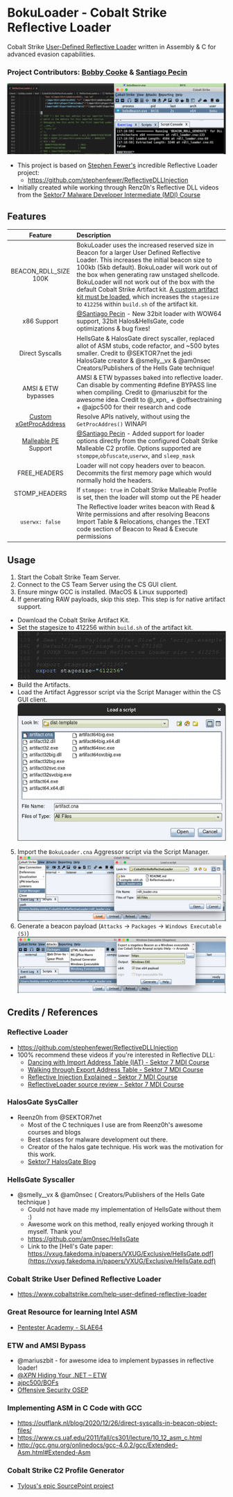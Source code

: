 # BokuLoader - Cobalt Strike Reflective Loader
Cobalt Strike [User-Defined Reflective Loader](https://hstechdocs.helpsystems.com/manuals/cobaltstrike/current/userguide/content/topics/malleable-c2-extend_user-defined-rdll.htm) written in Assembly & C for advanced evasion capabilities.

### Project Contributors: [Bobby Cooke](https://twitter.com/0xBoku) & [Santiago Pecin](https://twitter.com/s4ntiago_p)

![](/images/top2.png)

+ This project is based on [Stephen Fewer's](https://twitter.com/stephenfewer) incredible Reflective Loader project: 
  + https://github.com/stephenfewer/ReflectiveDLLInjection
+ Initially created while working through Renz0h's Reflective DLL videos from the [Sektor7 Malware Developer Intermediate (MDI) Course](https://institute.sektor7.net/courses/rto-maldev-intermediate/) 

## Features
| Feature | Description |
|:-------:|:------------|
| BEACON_RDLL_SIZE 100K | BokuLoader uses the increased reserved size in Beacon for a larger User Defined Reflective Loader. This increases the initial beacon size to 100kb (5kb default). BokuLoader will work out of the box when generating raw unstaged shellcode. BokuLoader will not work out of the box with the default Cobalt Strike Artifact kit. [A custom artifact kit must be loaded](https://hstechdocs.helpsystems.com/manuals/cobaltstrike/current/userguide/content/topics/malleable-c2-extend_user-defined-rdll.htm), which increases the `stagesize` to `412256` within `build.sh` of the artifact kit. |
| x86 Support | [@Santiago Pecin](https://twitter.com/s4ntiago_p) - New 32bit loader with WOW64 support, 32bit Halos&HellsGate, code optimizations & bug fixes! |
| Direct Syscalls | HellsGate & HalosGate direct syscaller, replaced allot of ASM stubs, code refactor, and ~500 bytes smaller. Credit to @SEKTOR7net the jedi HalosGate creator & @smelly__vx & @am0nsec Creators/Publishers of the Hells Gate technique! |
| AMSI & ETW bypasses | AMSI & ETW bypasses baked into reflective loader. Can disable by commenting #define BYPASS line when compiling. Credit to @mariuszbit for the awesome idea. Credit to @\_xpn\_ + @offsectraining + @ajpc500 for their research and code |
| [Custom xGetProcAddress](https://github.com/boku7/BokuLoader/blob/main/BokuLoader.x64.c#L535) | Resolve APIs natively, without using the `GetProcAddres()` WINAPI |
| [Malleable PE](https://hstechdocs.helpsystems.com/manuals/cobaltstrike/current/userguide/content/topics/malleable-c2-extend_pe-memory-indicators.htm#_Toc65482854) Support | [@Santiago Pecin](https://twitter.com/s4ntiago_p) - Added support for loader options directly from the configured Cobalt Strike Malleable C2 profile. Options supported are `stomppe`,`obfuscate`,`userwx`, and `sleep_mask` |
| FREE_HEADERS | Loader will not copy headers over to beacon. Decommits the first memory page which would normally hold the headers. | 
| STOMP_HEADERS | If `stomppe: true` in Cobalt Strike Malleable Profile is set, then the loader will stomp out the PE header | 
| `userwx: false` | The Reflective loader writes beacon with Read & Write permissions and after resolving Beacons Import Table & Relocations, changes the .TEXT code section of Beacon to Read & Execute permissions | 

## Usage
1. Start the Cobalt Strike Team Server.
2. Connect to the CS Team Server using the CS GUI client.
3. Ensure mingw GCC is installed. (MacOS & Linux supported)
4. If generating RAW payloads, skip this step. This step is for native artifact support.
  + Download the Cobalt Strike Artifact Kit.
  + Set the stagesize to 412256 within `build.sh` of the artifact kit.
  ![](/images/changeStagesize.png)
  + Build the Artifacts.
  + Load the Artifact Aggressor script via the Script Manager within the CS GUI client.
  ![](/images/loadArtifact.png)
5. Import the `BokuLoader.cna` Aggressor script via the Script Manager.
  ![](/images/loadRdllScriptMenu.png)
6. Generate a beacon payload (`Attacks` -> `Packages` -> `Windows Executable (S)`)
  ![](/images/CreateBeaconStageless.png)

## Credits / References
### Reflective Loader
+ https://github.com/stephenfewer/ReflectiveDLLInjection
+ 100% recommend these videos if you're interested in Reflective DLL:  
  + [Dancing with Import Address Table (IAT) - Sektor 7 MDI Course](https://institute.sektor7.net/courses/rto-maldev-intermediate/463262-pe-madness/1435207-dancing-with-iat)
  + [Walking through Export Address Table - Sektor 7 MDI Course](https://institute.sektor7.net/courses/rto-maldev-intermediate/463262-pe-madness/1435189-walking-through-export-address-table)
  + [Reflective Injection Explained - Sektor 7 MDI Course](https://institute.sektor7.net/courses/rto-maldev-intermediate/463258-reflective-dlls/1435355-reflective-injection-explained)
  + [ReflectiveLoader source review - Sektor 7 MDI Course](https://institute.sektor7.net/courses/rto-maldev-intermediate/463258-reflective-dlls/1435383-reflectiveloader-source-review)
### HalosGate SysCaller
+ Reenz0h from @SEKTOR7net
  + Most of the C techniques I use are from Reenz0h's awesome courses and blogs 
  + Best classes for malware development out there.
  + Creator of the halos gate technique. His work was the motivation for this work.
  + [Sektor7 HalosGate Blog](https://blog.sektor7.net/#!res/2021/halosgate.md)
### HellsGate Syscaller
+ @smelly__vx & @am0nsec ( Creators/Publishers of the Hells Gate technique )
  + Could not have made my implementation of HellsGate without them :)
  + Awesome work on this method, really enjoyed working through it myself. Thank you!
  + https://github.com/am0nsec/HellsGate 
  + Link to the [Hell's Gate paper: https://vxug.fakedoma.in/papers/VXUG/Exclusive/HellsGate.pdf](https://vxug.fakedoma.in/papers/VXUG/Exclusive/HellsGate.pdf)
### Cobalt Strike User Defined Reflective Loader
+ https://www.cobaltstrike.com/help-user-defined-reflective-loader
### Great Resource for learning Intel ASM
+ [Pentester Academy - SLAE64](https://www.pentesteracademy.com/course?id=7)
### ETW and AMSI Bypass 
+ @mariuszbit - for awesome idea to implement bypasses in reflective loader!
+ [@_XPN_ Hiding Your .NET – ETW](https://www.mdsec.co.uk/2020/03/hiding-your-net-etw/)
+ [ajpc500/BOFs](https://github.com/ajpc500/BOFs/)
+ [Offensive Security OSEP](https://www.offensive-security.com/pen300-osep/)
### Implementing ASM in C Code with GCC
+ https://outflank.nl/blog/2020/12/26/direct-syscalls-in-beacon-object-files/
+ https://www.cs.uaf.edu/2011/fall/cs301/lecture/10_12_asm_c.html
+ http://gcc.gnu.org/onlinedocs/gcc-4.0.2/gcc/Extended-Asm.html#Extended-Asm
### Cobalt Strike C2 Profile Generator
+ [Tylous's epic SourcePoint project](https://github.com/Tylous/SourcePoint)

